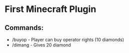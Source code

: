 # First Minecraft Plugin

## Commands:

* /buyop - Player can buy operator rights (10 diamonds)
* /dimang - Gives 20 diamond

